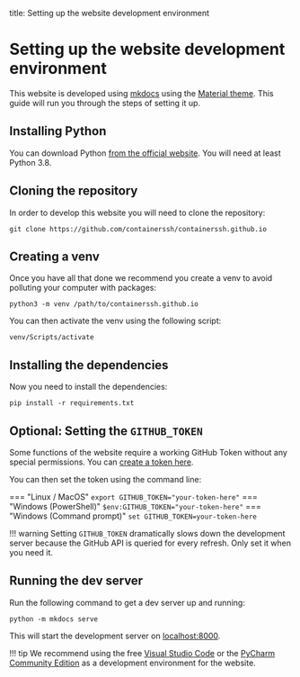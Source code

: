 title: Setting up the website development environment

<h1>Setting up the website development environment</h1>

This website is developed using [mkdocs](https://www.mkdocs.org/) using the [Material theme](https://squidfunk.github.io/mkdocs-material/). This guide will run you through the steps of setting it up.

## Installing Python

You can download Python [from the official website](https://www.python.org/downloads/). You will need at least Python 3.8.

## Cloning the repository

In order to develop this website you will need to clone the repository:

```
git clone https://github.com/containerssh/containerssh.github.io
```

## Creating a venv

Once you have all that done we recommend you create a venv to avoid polluting your computer with packages:

```
python3 -m venv /path/to/containerssh.github.io
```

You can then activate the venv using the following script:

```
venv/Scripts/activate
```

## Installing the dependencies

Now you need to install the dependencies:

```
pip install -r requirements.txt
```

## Optional: Setting the `GITHUB_TOKEN`

Some functions of the website require a working GitHub Token without any special permissions. You can [create a token here](https://github.com/settings/tokens).

You can then set the token using the command line:

=== "Linux / MacOS"
    ```
    export GITHUB_TOKEN="your-token-here"
    ```
=== "Windows (PowerShell)"
    ```
    $env:GITHUB_TOKEN="your-token-here"
    ```
=== "Windows (Command prompt)"
    ```
    set GITHUB_TOKEN=your-token-here
    ```

!!! warning
    Setting `GITHUB_TOKEN` dramatically slows down the development server because the GitHub API is queried for every refresh. Only set it when you need it.

## Running the dev server

Run the following command to get a dev server up and running:

```
python -m mkdocs serve
```

This will start the development server on [localhost:8000](https://localhost:8000).

!!! tip
    We recommend using the free [Visual Studio Code](https://code.visualstudio.com/) or the [PyCharm Community Edition](https://www.jetbrains.com/pycharm/download/) as a development environment for the website.